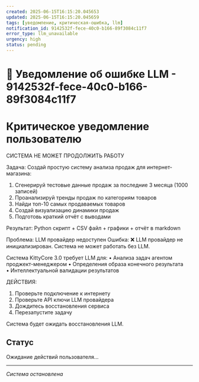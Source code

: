 ```yaml
---
created: 2025-06-15T16:15:20.045653
updated: 2025-06-15T16:15:20.045659
tags: [уведомление, критическая-ошибка, llm]
notification_id: 9142532f-fece-40c0-b166-89f3084c11f7
error_type: llm_unavailable
urgency: high
status: pending
---
```


# 🚨 Уведомление об ошибке LLM - 9142532f-fece-40c0-b166-89f3084c11f7

# Критическое уведомление пользователю


СИСТЕМА НЕ МОЖЕТ ПРОДОЛЖИТЬ РАБОТУ

Задача: 
Создай простую систему анализа продаж для интернет-магазина:

1. Сгенерируй тестовые данные продаж за последние 3 месяца (1000 записей)
2. Проанализируй тренды продаж по категориям товаров
3. Найди топ-10 самых продаваемых товаров
4. Создай визуализацию динамики продаж
5. Подготовь краткий отчёт с выводами

Результат: Python скрипт + CSV файл + графики + отчёт в markdown
        

Проблема: LLM провайдер недоступен
Ошибка: ❌ LLM провайдер не инициализирован. Система не может работать без LLM.

Система KittyCore 3.0 требует LLM для:
• Анализа задач агентом проджект-менеджером
• Определения образа конечного результата  
• Интеллектуальной валидации результатов

ДЕЙСТВИЯ:
1. Проверьте подключение к интернету
2. Проверьте API ключи LLM провайдера
3. Дождитесь восстановления сервиса
4. Перезапустите задачу

Система будет ожидать восстановления LLM.


## Статус
Ожидание действий пользователя...

---
*Система остановлена*
